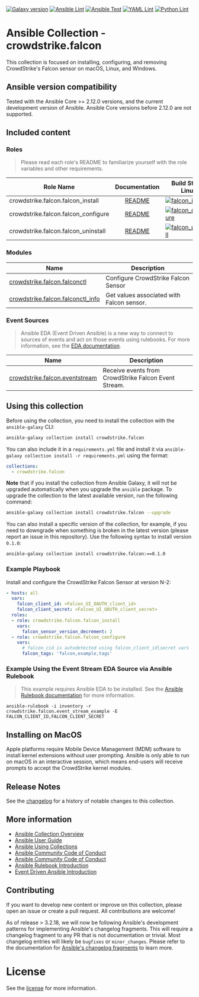 [![Galaxy version](https://img.shields.io/badge/dynamic/json?style=flat&label=galaxy&prefix=v&url=https://galaxy.ansible.com/api/v2/collections/crowdstrike/falcon/&query=latest_version.version)](https://galaxy.ansible.com/CrowdStrike/falcon)
[![Ansible Lint](https://github.com/CrowdStrike/ansible_collection_falcon/actions/workflows/ansible-lint.yml/badge.svg)](https://github.com/CrowdStrike/ansible_collection_falcon/actions/workflows/ansible-lint.yml)
[![Ansible Test](https://github.com/CrowdStrike/ansible_collection_falcon/actions/workflows/ansible-test.yml/badge.svg)](https://github.com/CrowdStrike/ansible_collection_falcon/actions/workflows/ansible-test.yml)
[![YAML Lint](https://github.com/CrowdStrike/ansible_collection_falcon/actions/workflows/yamllint.yml/badge.svg)](https://github.com/CrowdStrike/ansible_collection_falcon/actions/workflows/yamllint.yml)
[![Python Lint](https://github.com/CrowdStrike/ansible_collection_falcon/actions/workflows/linting.yml/badge.svg)](https://github.com/CrowdStrike/ansible_collection_falcon/actions/workflows/linting.yml)

# Ansible Collection - crowdstrike.falcon

This collection is focused on installing, configuring, and removing CrowdStrike's Falcon sensor on macOS, Linux, and Windows.

<!--start requires_ansible-->
## Ansible version compatibility

Tested with the Ansible Core >= 2.12.0 versions, and the current development version of Ansible. Ansible Core versions before 2.12.0 are not supported.
<!--end requires_ansible-->

## Included content

### Roles

> Please read each role's README to familiarize yourself with the role variables and other requirements.

| Role Name | Documentation | Build Status Linux | Build Status Windows |
| --------- | :-----------: | ------------------ | -------------------- |
| crowdstrike.falcon.falcon_install | [README](https://github.com/CrowdStrike/ansible_collection_falcon/blob/main/roles/falcon_install/README.md) | [![falcon_install](https://github.com/CrowdStrike/ansible_collection_falcon/actions/workflows/falcon_install.yml/badge.svg)](https://github.com/CrowdStrike/ansible_collection_falcon/actions/workflows/falcon_install.yml) | [![falcon_install](https://github.com/CrowdStrike/ansible_collection_falcon/actions/workflows/win_falcon_install.yml/badge.svg)](https://github.com/CrowdStrike/ansible_collection_falcon/actions/workflows/win_falcon_install.yml)
| crowdstrike.falcon.falcon_configure | [README](https://github.com/CrowdStrike/ansible_collection_falcon/blob/main/roles/falcon_configure/README.md) | [![falcon_configure](https://github.com/CrowdStrike/ansible_collection_falcon/actions/workflows/falcon_configure.yml/badge.svg)](https://github.com/CrowdStrike/ansible_collection_falcon/actions/workflows/falcon_configure.yml) | [![falcon_configure](https://github.com/CrowdStrike/ansible_collection_falcon/actions/workflows/win_falcon_configure.yml/badge.svg)](https://github.com/CrowdStrike/ansible_collection_falcon/actions/workflows/win_falcon_configure.yml)
| crowdstrike.falcon.falcon_uninstall | [README](https://github.com/CrowdStrike/ansible_collection_falcon/blob/main/roles/falcon_uninstall/README.md) | [![falcon_uninstall](https://github.com/CrowdStrike/ansible_collection_falcon/actions/workflows/falcon_uninstall.yml/badge.svg)](https://github.com/CrowdStrike/ansible_collection_falcon/actions/workflows/falcon_uninstall.yml) | [![falcon_uninstall](https://github.com/CrowdStrike/ansible_collection_falcon/actions/workflows/win_falcon_uninstall.yml/badge.svg)](https://github.com/CrowdStrike/ansible_collection_falcon/actions/workflows/win_falcon_uninstall.yml)

<!--start collection content-->
### Modules

Name | Description
--- | ---
[crowdstrike.falcon.falconctl](https://crowdstrike.github.io/ansible_collection_falcon/falconctl_module.html#ansible-collections-crowdstrike-falcon-falconctl-module)|Configure CrowdStrike Falcon Sensor
[crowdstrike.falcon.falconctl_info](https://crowdstrike.github.io/ansible_collection_falcon/falconctl_info_module.html#ansible-collections-crowdstrike-falcon-falconctl-info-module)|Get values associated with Falcon sensor.

<!--end collection content-->

<!--start eda content-->
### Event Sources

> Ansible EDA (Event Driven Ansible) is a new way to connect to sources of events and act on those events using rulebooks. For more information, see the [EDA documentation](https://ansible.readthedocs.io/projects/rulebook/en/latest/introduction.html).

Name | Description
--- | ---
[crowdstrike.falcon.eventstream](./docs/crowdstrike.falcon.eventstream.md) | Receive events from CrowdStrike Falcon Event Stream.

<!--end eda content-->

## Using this collection

Before using the collection, you need to install the collection with the `ansible-galaxy` CLI:

```bash
ansible-galaxy collection install crowdstrike.falcon
```

You can also include it in a `requirements.yml` file and install it via `ansible-galaxy collection install -r requirements.yml` using the format:

```yaml
collections:
  - crowdstrike.falcon
```

**Note** that if you install the collection from Ansible Galaxy, it will not be upgraded automatically when you upgrade the `ansible` package. To upgrade the collection to the latest available version, run the following command:

```bash
ansible-galaxy collection install crowdstrike.falcon --upgrade
```

You can also install a specific version of the collection, for example, if you need to downgrade when something is broken in the latest version (please report an issue in this repository). Use the following syntax to install version `0.1.0`:

```bash
ansible-galaxy collection install crowdstrike.falcon:==0.1.0
```

### Example Playbook

Install and configure the CrowdStrike Falcon Sensor at version N-2:

```yaml
- hosts: all
  vars:
    falcon_client_id: <Falcon_UI_OAUTH_client_id>
    falcon_client_secret: <Falcon_UI_OAUTH_client_secret>
  roles:
  - role: crowdstrike.falcon.falcon_install
    vars:
      falcon_sensor_version_decrement: 2
  - role: crowdstrike.falcon.falcon_configure
    vars:
      # falcon_cid is autodetected using falcon_client_id|secret vars
      falcon_tags: 'falcon,example,tags'
```

### Example Using the Event Stream EDA Source via Ansible Rulebook

> This example requires Ansible EDA to be installed. See the [Ansible Rulebook documentation](https://ansible.readthedocs.io/projects/rulebook/en/latest/getting_started.html) for more information.

```shell
ansible-rulebook -i inventory -r crowdstrike.falcon.event_stream_example -E FALCON_CLIENT_ID,FALCON_CLIENT_SECRET
```

## Installing on MacOS

Apple platforms require Mobile Device Management (MDM) software to install kernel extensions without user prompting.
Ansible is only able to run on macOS in an interactive session, which means end-users will receive prompts to accept the CrowdStrike kernel modules.

## Release Notes

See the [changelog](./CHANGELOG.rst) for a history of notable changes to this collection.

## More information

- [Ansible Collection Overview](https://github.com/ansible-collections/overview)
- [Ansible User Guide](https://docs.ansible.com/ansible/latest/user_guide/index.html)
- [Ansible Using Collections](https://docs.ansible.com/ansible/latest/user_guide/collections_using.html)
- [Ansible Community Code of Conduct](https://docs.ansible.com/ansible/latest/community/code_of_conduct.html)
- [Ansible Community Code of Conduct](https://docs.ansible.com/ansible/latest/community/code_of_conduct.html)
- [Ansible Rulebook Introduction](https://ansible.readthedocs.io/projects/rulebook/en/latest/getting_started.html)
- [Event Driven Ansible Introduction](https://www.ansible.com/blog/getting-started-with-event-driven-ansible)

## Contributing

If you want to develop new content or improve on this collection, please open an issue or create a pull request.
All contributions are welcome!

As of release > 3.2.18, we will now be following Ansible's development patterns for implementing Ansible's changelog fragments. This will require a changelog fragment to any PR that is not documentation or trivial. Most changelog entries will
likely be `bugfixes` or `minor_changes`. Please refer to the documentation for [Ansible's changelog fragments](https://docs.ansible.com/ansible/devel/community/development_process.html#creating-changelog-fragments) to learn more.

# License

See the [license](LICENSE) for more information.
